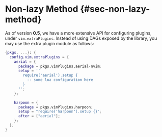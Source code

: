 # Non-lazy Method {#sec-non-lazy-method}

As of version **0.5**, we have a more extensive API for configuring plugins,
under `vim.extraPlugins`. Instead of using DAGs exposed by the library, you may
use the extra plugin module as follows:

```nix
{pkgs, ...}: {
  config.vim.extraPlugins = {
    aerial = {
      package = pkgs.vimPlugins.aerial-nvim;
      setup = ''
        require('aerial').setup {
          -- some lua configuration here
        }
      '';
    };

    harpoon = {
      package = pkgs.vimPlugins.harpoon;
      setup = "require('harpoon').setup {}";
      after = ["aerial"];
    };
  };
}
```
